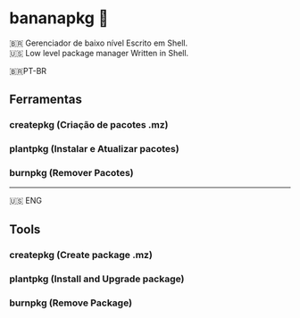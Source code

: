 # bananapkg :banana:
🇧🇷 Gerenciador de baixo nível Escrito em Shell. <br/>
:us: Low level package manager Written in Shell.

🇧🇷PT-BR

## Ferramentas 

### createpkg (Criação de pacotes .mz)

### plantpkg (Instalar e Atualizar pacotes)

### burnpkg (Remover Pacotes)

----

:us: ENG

## Tools 

### createpkg (Create package .mz)

### plantpkg (Install and Upgrade package)

### burnpkg (Remove Package)
